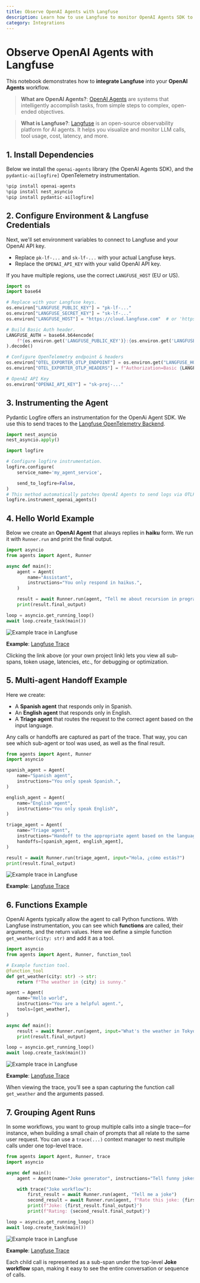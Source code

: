 ```yaml
---
title: Observe OpenAI Agents with Langfuse
description: Learn how to use Langfuse to monitor OpenAI Agents SDK to debug and evaluate your AI agents
category: Integrations
---
```


# Observe OpenAI Agents with Langfuse

This notebook demonstrates how to **integrate Langfuse** into your **OpenAI Agents** workflow.

> **What are OpenAI Agents?**: [OpenAI Agents](https://platform.openai.com/docs/guides/agents) are systems that intelligently accomplish tasks, from simple steps to complex, open-ended objectives.

> **What is Langfuse?**: [Langfuse](https://langfuse.com/) is an open-source observability platform for AI agents. It helps you visualize and monitor LLM calls, tool usage, cost, latency, and more.

## 1. Install Dependencies

Below we install the `openai-agents` library (the OpenAI Agents SDK), and the `pydantic-ai[logfire]` OpenTelemetry instrumentation.


```python
%pip install openai-agents
%pip install nest_asyncio
%pip install pydantic-ai[logfire]
```

## 2. Configure Environment & Langfuse Credentials

Next, we'll set environment variables to connect to Langfuse and your OpenAI API key. 
- Replace `pk-lf-...` and `sk-lf-...` with your actual Langfuse keys.
- Replace the `OPENAI_API_KEY` with your valid OpenAI API key.

If you have multiple regions, use the correct `LANGFUSE_HOST` (EU or US).


```python
import os
import base64

# Replace with your Langfuse keys.
os.environ["LANGFUSE_PUBLIC_KEY"] = "pk-lf-..."  
os.environ["LANGFUSE_SECRET_KEY"] = "sk-lf-..."  
os.environ["LANGFUSE_HOST"] = "https://cloud.langfuse.com"  # or 'https://us.cloud.langfuse.com'

# Build Basic Auth header.
LANGFUSE_AUTH = base64.b64encode(
    f"{os.environ.get('LANGFUSE_PUBLIC_KEY')}:{os.environ.get('LANGFUSE_SECRET_KEY')}".encode()
).decode()

# Configure OpenTelemetry endpoint & headers
os.environ["OTEL_EXPORTER_OTLP_ENDPOINT"] = os.environ.get("LANGFUSE_HOST") + "/api/public/otel"
os.environ["OTEL_EXPORTER_OTLP_HEADERS"] = f"Authorization=Basic {LANGFUSE_AUTH}"

# OpenAI API Key
os.environ["OPENAI_API_KEY"] = "sk-proj-..." 
```

## 3. Instrumenting the Agent

Pydantic Logfire offers an instrumentation for the OpenAi Agent SDK. We use this to send traces to the [Langfuse OpenTelemetry Backend](https://langfuse.com/docs/opentelemetry/get-started).



```python
import nest_asyncio
nest_asyncio.apply()
```


```python
import logfire

# Configure logfire instrumentation.
logfire.configure(
    service_name='my_agent_service',

    send_to_logfire=False,
)
# This method automatically patches OpenAI Agents to send logs via OTLP to Langfuse.
logfire.instrument_openai_agents()
```

## 4. Hello World Example

Below we create an **OpenAI Agent** that always replies in **haiku** form. We run it with `Runner.run` and print the final output.



```python
import asyncio
from agents import Agent, Runner

async def main():
    agent = Agent(
        name="Assistant",
        instructions="You only respond in haikus.",
    )

    result = await Runner.run(agent, "Tell me about recursion in programming.")
    print(result.final_output)

loop = asyncio.get_running_loop()
await loop.create_task(main())
```

![Example trace in Langfuse](https://langfuse.com/images/cookbook/integration_openai-agents/openai-agent-example-trace.png)

**Example**: [Langfuse Trace](https://cloud.langfuse.com/project/cloramnkj0002jz088vzn1ja4/traces/019589d78d9fe296dcdc8975d7127c8f?timestamp=2025-03-12T10%3A12%3A39.967Z)

Clicking the link above (or your own project link) lets you view all sub-spans, token usage, latencies, etc., for debugging or optimization.

## 5. Multi-agent Handoff Example

Here we create:
- A **Spanish agent** that responds only in Spanish.
- An **English agent** that responds only in English.
- A **Triage agent** that routes the request to the correct agent based on the input language.

Any calls or handoffs are captured as part of the trace. That way, you can see which sub-agent or tool was used, as well as the final result.


```python
from agents import Agent, Runner
import asyncio

spanish_agent = Agent(
    name="Spanish agent",
    instructions="You only speak Spanish.",
)

english_agent = Agent(
    name="English agent",
    instructions="You only speak English",
)

triage_agent = Agent(
    name="Triage agent",
    instructions="Handoff to the appropriate agent based on the language of the request.",
    handoffs=[spanish_agent, english_agent],
)

result = await Runner.run(triage_agent, input="Hola, ¿cómo estás?")
print(result.final_output)
```

![Example trace in Langfuse](https://langfuse.com/images/cookbook/integration_openai-agents/openai-agent-example-trace-handoff.png)

**Example**: [Langfuse Trace](https://cloud.langfuse.com/project/cloramnkj0002jz088vzn1ja4/traces/019589d7eb4d42b2cd24067ac4eb0a33?timestamp=2025-03-12T10%3A13%3A03.949Z)

## 6. Functions Example

OpenAI Agents typically allow the agent to call Python functions. With Langfuse instrumentation, you can see which **functions** are called, their arguments, and the return values. Here we define a simple function `get_weather(city: str)` and add it as a tool.



```python
import asyncio
from agents import Agent, Runner, function_tool

# Example function tool.
@function_tool
def get_weather(city: str) -> str:
    return f"The weather in {city} is sunny."

agent = Agent(
    name="Hello world",
    instructions="You are a helpful agent.",
    tools=[get_weather],
)

async def main():
    result = await Runner.run(agent, input="What's the weather in Tokyo?")
    print(result.final_output)

loop = asyncio.get_running_loop()
await loop.create_task(main())
```

![Example trace in Langfuse](https://langfuse.com/images/cookbook/integration_openai-agents/openai-agent-example-trace-function.png)

**Example**: [Langfuse Trace](https://cloud.langfuse.com/project/cloramnkj0002jz088vzn1ja4/traces/019589d809d7c869f1164b0d1bdab0f3?timestamp=2025-03-12T10%3A13%3A11.767Z)

When viewing the trace, you’ll see a span capturing the function call `get_weather` and the arguments passed.

## 7. Grouping Agent Runs

In some workflows, you want to group multiple calls into a single trace—for instance, when building a small chain of prompts that all relate to the same user request. You can use a `trace(...)` context manager to nest multiple calls under one top-level trace.



```python
from agents import Agent, Runner, trace
import asyncio

async def main():
    agent = Agent(name="Joke generator", instructions="Tell funny jokes.")

    with trace("Joke workflow"):
        first_result = await Runner.run(agent, "Tell me a joke")
        second_result = await Runner.run(agent, f"Rate this joke: {first_result.final_output}")
        print(f"Joke: {first_result.final_output}")
        print(f"Rating: {second_result.final_output}")

loop = asyncio.get_running_loop()
await loop.create_task(main())
```

![Example trace in Langfuse](https://langfuse.com/images/cookbook/integration_openai-agents/openai-agent-example-trace-grouped.png)

**Example**: [Langfuse Trace](https://cloud.langfuse.com/project/cloramnkj0002jz088vzn1ja4/traces/019589d88acdc96f860fdd904968b006?timestamp=2025-03-12T10%3A13%3A44.781Z)

Each child call is represented as a sub-span under the top-level **Joke workflow** span, making it easy to see the entire conversation or sequence of calls.
